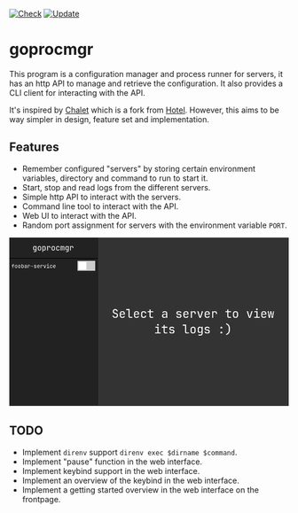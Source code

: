 [![Check](https://github.com/TaserudConsulting/goprocmgr/actions/workflows/check.yml/badge.svg)](https://github.com/TaserudConsulting/goprocmgr/actions/workflows/check.yml)
[![Update](https://github.com/TaserudConsulting/goprocmgr/actions/workflows/update.yml/badge.svg)](https://github.com/TaserudConsulting/goprocmgr/actions/workflows/update.yml)

# goprocmgr
This program is a configuration manager and process runner for servers, it
has an http API to manage and retrieve the configuration. It also provides a
CLI client for interacting with the API.

It's inspired by [Chalet](https://github.com/jeansaad/chalet) which is a fork
from [Hotel](https://github.com/typicode/hotel). However, this aims to be way
simpler in design, feature set and implementation.

## Features
- Remember configured "servers" by storing certain environment variables, directory and command to run to start it.
- Start, stop and read logs from the different servers.
- Simple http API to interact with the servers.
- Command line tool to interact with the API.
- Web UI to interact with the API.
- Random port assignment for servers with the environment variable `PORT`.

![Screenshot](./docs/screenshot.png)

## TODO
- Implement `direnv` support `direnv exec $dirname $command`.
- Implement "pause" function in the web interface.
- Implement keybind support in the web interface.
- Implement an overview of the keybind in the web interface.
- Implement a getting started overview in the web interface on the frontpage.
